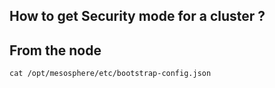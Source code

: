 ## How to get Security mode for a cluster ? 

## From the node
```
cat /opt/mesosphere/etc/bootstrap-config.json
```
